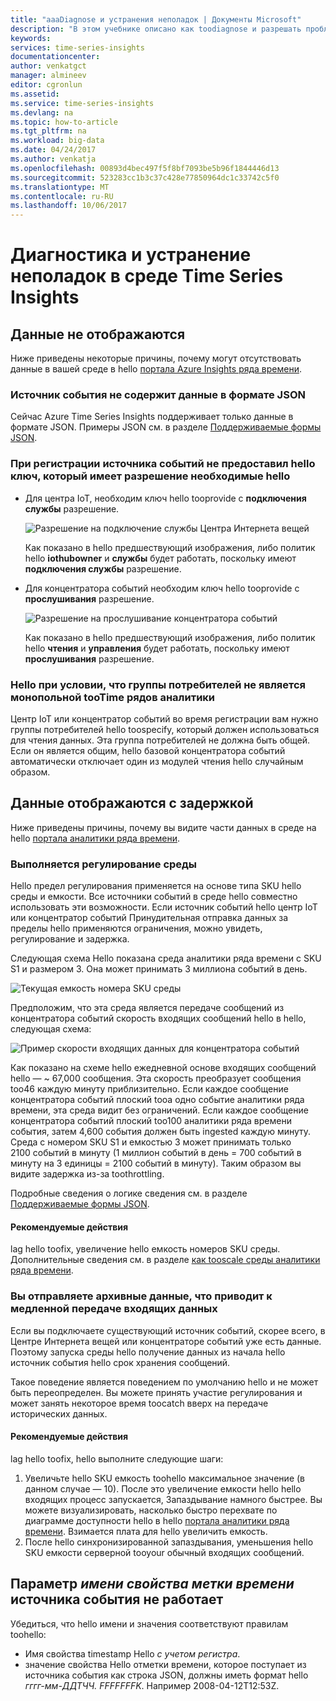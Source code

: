 ```yaml
---
title: "aaaDiagnose и устранения неполадок | Документы Microsoft"
description: "В этом учебнике описано как toodiagnose и разрешать проблемы в вашей среде аналитики ряда времени"
keywords: 
services: time-series-insights
documentationcenter: 
author: venkatgct
manager: almineev
editor: cgronlun
ms.assetid: 
ms.service: time-series-insights
ms.devlang: na
ms.topic: how-to-article
ms.tgt_pltfrm: na
ms.workload: big-data
ms.date: 04/24/2017
ms.author: venkatja
ms.openlocfilehash: 00893d4bec497f5f8bf7093be5b96f1844446d13
ms.sourcegitcommit: 523283cc1b3c37c428e77850964dc1c33742c5f0
ms.translationtype: MT
ms.contentlocale: ru-RU
ms.lasthandoff: 10/06/2017
---
```

# <a name="diagnose-and-solve-problems-in-your-time-series-insights-environment"></a>Диагностика и устранение неполадок в среде Time Series Insights

## <a name="i-dont-see-my-data"></a>Данные не отображаются
Ниже приведены некоторые причины, почему могут отсутствовать данные в вашей среде в hello [портала Azure Insights ряда времени](https://insights.timeseries.azure.com).

### <a name="your-event-source-doesnt-have-data-in-json-format"></a>Источник события не содержит данные в формате JSON
Сейчас Azure Time Series Insights поддерживает только данные в формате JSON. Примеры JSON см. в разделе [Поддерживаемые формы JSON](time-series-insights-send-events.md#supported-json-shapes).

### <a name="when-you-registered-your-event-source-you-didnt-provide-hello-key-that-has-hello-required-permission"></a>При регистрации источника событий не предоставил hello ключ, который имеет разрешение необходимые hello
* Для центра IoT, необходим ключ hello tooprovide с **подключения службы** разрешение.

   ![Разрешение на подключение службы Центра Интернета вещей](media/diagnose-and-solve-problems/iothub-serviceconnect-permissions.png)

   Как показано в hello предшествующий изображения, либо политик hello **iothubowner** и **службы** будет работать, поскольку имеют **подключения службы** разрешение.
* Для концентратора событий необходим ключ hello tooprovide с **прослушивания** разрешение.

   ![Разрешение на прослушивание концентратора событий](media/diagnose-and-solve-problems/eventhub-listen-permissions.png)

   Как показано в hello предшествующий изображения, либо политик hello **чтения** и **управления** будет работать, поскольку имеют **прослушивания** разрешение.

### <a name="hello-provided-consumer-group-is-not-exclusive-tootime-series-insights"></a>Hello при условии, что группы потребителей не является монопольной tooTime рядов аналитики
Центр IoT или концентратор событий во время регистрации вам нужно группы потребителей hello toospecify, который должен использоваться для чтения данных. Эта группа потребителей не должна быть общей. Если он является общим, hello базовой концентратора событий автоматически отключает один из модулей чтения hello случайным образом.

## <a name="i-see-my-data-but-theres-a-lag"></a>Данные отображаются с задержкой
Ниже приведены причины, почему вы видите части данных в среде на hello [портала аналитики ряда времени](https://insights.timeseries.azure.com).

### <a name="your-environment-is-getting-throttled"></a>Выполняется регулирование среды
Hello предел регулирования применяется на основе типа SKU hello среды и емкости. Все источники событий в среде hello совместно использовать эти возможности. Если источник событий hello центр IoT или концентратор событий Принудительная отправка данных за пределы hello применяются ограничения, можно увидеть, регулирование и задержка.

Следующая схема Hello показана среда аналитики ряда времени с SKU S1 и размером 3. Она может принимать 3 миллиона событий в день.

![Текущая емкость номера SKU среды](media/diagnose-and-solve-problems/environment-sku-current-capacity.png)

Предположим, что эта среда является передаче сообщений из концентратора событий скорость входящих сообщений hello в hello, следующая схема:

![Пример скорости входящих данных для концентратора событий](media/diagnose-and-solve-problems/eventhub-ingress-rate.png)

Как показано на схеме hello ежедневной основе входящих сообщений hello — ~ 67,000 сообщения. Эта скорость преобразует сообщения too46 каждую минуту приблизительно. Если каждое сообщение концентратора событий плоский tooa одно событие аналитики ряда времени, эта среда видит без ограничений. Если каждое сообщение концентратора событий плоский too100 аналитики ряда времени события, затем 4,600 события должен быть ingested каждую минуту. Среда с номером SKU S1 и емкостью 3 может принимать только 2100 событий в минуту (1 миллион событий в день = 700 событий в минуту на 3 единицы = 2100 событий в минуту). Таким образом вы видите задержка из-за toothrottling. 

Подробные сведения о логике сведения см. в разделе [Поддерживаемые формы JSON](time-series-insights-send-events.md#supported-json-shapes).

#### <a name="recommended-steps"></a>Рекомендуемые действия
lag hello toofix, увеличение hello емкость номеров SKU среды. Дополнительные сведения см. в разделе [как tooscale среды аналитики ряда времени](time-series-insights-how-to-scale-your-environment.md).

### <a name="youre-pushing-historical-data-and-causing-slow-ingress"></a>Вы отправляете архивные данные, что приводит к медленной передаче входящих данных
Если вы подключаете существующий источник событий, скорее всего, в Центре Интернета вещей или концентраторе событий уже есть данные. Поэтому запуска среды hello получение данных из начала hello источник события hello срок хранения сообщений. 

Такое поведение является поведением по умолчанию hello и не может быть переопределен. Вы можете принять участие регулирования и может занять некоторое время toocatch вверх на передаче исторических данных.

#### <a name="recommended-steps"></a>Рекомендуемые действия
lag hello toofix, hello выполните следующие шаги:
1. Увеличьте hello SKU емкость toohello максимальное значение (в данном случае — 10). После это увеличение емкости hello hello входящих процесс запускается, Запаздывание намного быстрее. Вы можете визуализировать, насколько быстро перехвате по диаграмме доступности hello в hello [портала аналитики ряда времени](https://insights.timeseries.azure.com). Взимается плата для hello увеличить емкость.
2. После hello синхронизированной запаздывания, уменьшения hello SKU емкости серверной tooyour обычный входящих сообщений.

## <a name="my-event-sources-timestamp-property-name-setting-doesnt-work"></a>Параметр *имени свойства метки времени* источника события не работает
Убедиться, что hello имени и значения соответствуют правилам toohello:
* Имя свойства timestamp Hello _с учетом регистра_.
* значение свойства Hello отметки времени, которое поступает из источника события как строка JSON, должны иметь формат hello _гггг-мм-ДДТЧЧ. FFFFFFFK_. Например 2008-04-12T12:53Z.
